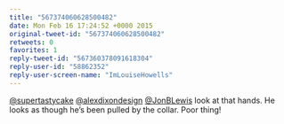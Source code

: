 ```yaml
---
title: "567374060628500482"
date: Mon Feb 16 17:24:52 +0000 2015
original-tweet-id: "567374060628500482"
retweets: 0
favorites: 1
reply-tweet-id: "567360378091618304"
reply-user-id: "58862352"
reply-user-screen-name: "ImLouiseHowells"
---
```

<a href="https://twitter.com/supertastycake">@supertastycake</a> <a href="https://twitter.com/alexdixondesign">@alexdixondesign</a> <a href="https://twitter.com/JonBLewis">@JonBLewis</a> look at that hands. He looks as though he’s been pulled by the collar. Poor thing!
